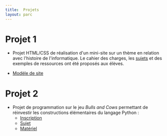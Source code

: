 ```yaml
---
title:  Projets
layout: parc
---
```


# Projet 1

* Projet HTML/CSS de réalisation d'un mini-site sur un thème en relation avec l'histoire de l'informatique. Le cahier des charges, les [sujets](Projets/HTML-CSS-Histoire/sujets-html-css.md) et des exemples de ressources ont été proposés aux élèves.

* [Modèle de site](Projets/HTML-CSS-Histoire/modele.zip)

# Projet 2

* Projet de programmation sur le jeu _Bulls and Cows_ permettant de réinvestir les constructions élémentaires du langage Python :
  * [Inscription](https://cloud-lyon.beta.education.fr/s/CZQ256P9zNbAbN7)
  * [Sujet](Projets/BullsCows/PremiereNSI-DM-BullsCows-2021V1.pdf)
  * [Matériel](Projets/BullsCows/ProjetBullsCows.zip)